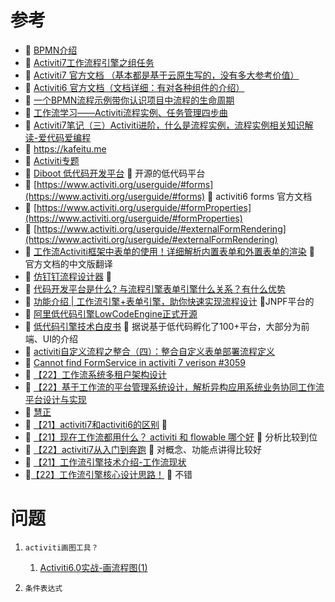 # 参考

- 🔗 [BPMN介绍](https://juejin.cn/post/6941989026711175182)
- 🔗 [Activiti7工作流程引擎之组任务](https://blog.csdn.net/qq_38423256/article/details/116357083)
- 🔗 [Activiti7 官方文档 （基本都是基于云原生写的，没有多大参考价值）](https://www.activiti.org)
- 🔗 [Activiti6 官方文档（文档详细：有对各种组件的介绍）](https://www.activiti.org/userguide/) 
- 🔗 [一个BPMN流程示例带你认识项目中流程的生命周期](https://huaweicloud.csdn.net/a/62a2b50678f1bc4bebc12ea5?spm=1001.2101.3001.6650.1&utm_medium=distribute.pc_relevant.none-task-blog-2%7Edefault%7EAD_ESMLT%7Ehuaweicloud-1-122596928-blog-125122827.pc_relevant_multi_platform_whitelistv1_mlttest2&depth_1-utm_source=distribute.pc_relevant.none-task-blog-2%7Edefault%7EAD_ESMLT%7Ehuaweicloud-1-122596928-blog-125122827.pc_relevant_multi_platform_whitelistv1_mlttest2&utm_relevant_index=2)
- 🔗 [工作流学习——Activiti流程实例、任务管理四步曲](https://blog.51cto.com/u_15069475/4040783)
- 🔗 [Activiti7笔记（三）Activiti进阶，什么是流程实例，流程实例相关知识解读-爱代码爱编程](https://icode.best/i/14103046267266)
- 🔗 https://kafeitu.me 
- 🔗 [Activiti专题](https://kafeitu.me/activiti.html)
- 🔗 [Diboot 低代码开发平台](https://www.diboot.com) 📝 开源的低代码平台
- 🔗 [https://www.activiti.org/userguide/#forms](https://www.activiti.org/userguide/#forms) 📝 activiti6 forms 官方文档
- 🔗 [https://www.activiti.org/userguide/#formProperties](https://www.activiti.org/userguide/#formProperties)
- 🔗 [https://www.activiti.org/userguide/#externalFormRendering](https://www.activiti.org/userguide/#externalFormRendering)
- 🔗 [工作流Activiti框架中表单的使用！详细解析内置表单和外置表单的渲染](https://juejin.cn/post/6970899770848215047) 📝 官方文档的中文版翻译
- 🔗  [仿钉钉流程设计器](http://lovemyorangeforever.com) 📝
- 🔗 [代码开发平台是什么? 与流程引擎表单引擎什么关系？有什么优势](https://blog.51cto.com/u_14150825/3974133)
- 🔗 [功能介绍 | 工作流引擎+表单引擎，助你快速实现流程设计](https://zhuanlan.zhihu.com/p/435535210) 📝JNPF平台的
- 🔗 [阿里低代码引擎LowCodeEngine正式开源](https://developer.aliyun.com/article/878957?spm=5176.21213303.J_6704733920.13.a2f253c9ZBntHq&scm=20140722.S_community%40%40文章%40%40878957._.ID_878957-RL_低代码-LOC_main-OR_ser-V_2-P0_2#slide-9)
- 🔗 [低代码引擎技术白皮书](https://developer.aliyun.com/ebook/7507) 📝 据说基于低代码孵化了100+平台，大部分为前端、UI的介绍
- 🔗 [activiti自定义流程之整合（四）：整合自定义表单部署流程定义](https://developer.aliyun.com/article/28577?spm=5176.21213303.J_6704733920.22.92cf53c9p8foB9&scm=20140722.S_community%40%40文章%40%4028577._.ID_28577-RL_流程表单-LOC_main-OR_ser-V_2-P0_5)
- 🔗 [Cannot find FormService in activiti 7 verison #3059](https://github.com/Activiti/Activiti/issues/3059)
- 🔗 [【22】工作流系统多租户架构设计](https://juejin.cn/post/7130892498213273614)
- 🔗 [【22】基于工作流的平台管理系统设计，解析异构应用系统业务协同工作流平台设计与实现](https://www.huoban.com/news/post/72960.html)
- 🔗 [慧正](http://www.huizhengtech.com/Home.html)
- 🔗 [【21】activiti7和activiti6的区别](https://www.csdn.net/tags/MtTaEgysMTg2MjgzLWJsb2cO0O0O.html) 📝 
- 🔗 [【21】现在工作流都用什么？ activiti 和 flowable 哪个好](https://learnku.com/articles/58644) 📝 分析比较到位
- 🔗 [【22】activiti7从入门到奔跑](https://blog.csdn.net/qq_40925189/category_11009323.html?ops_request_misc=%257B%2522request%255Fid%2522%253A%2522166539597216782248589598%2522%252C%2522scm%2522%253A%252220140713.130102334.pc%255Fspecialcolumn.%2522%257D&request_id=166539597216782248589598&biz_id=&utm_medium=distribute.pc_search_result.none-task-special_column-2~specialcolumn~first_rank_ecpm_v1~column_rank-2-11009323-null-null.pc_column&utm_term=activiti7) 📝 对概念、功能点讲得比较好
- 🔗 [【21】工作流引擎技术介绍-工作流现状](https://juejin.cn/post/7018947509582037028)
- 🔗[【22】工作流引擎核心设计思路！](https://mp.weixin.qq.com/s?__biz=MzUzMTA2NTU2Ng==&mid=2247551800&idx=2&sn=fa81911835eb72f956a343ad6e27b6ca&chksm=fa4a7489cd3dfd9fdfa5614226341745e82a3a0acef9a6b70657c0a08466a521d29d7327c66d&scene=27#wechat_redirect) 📝 不错



# 问题

1. `activiti画图工具？`
	1. [Activiti6.0实战-画流程图(1)](https://blog.csdn.net/abu935009066/article/details/109908541)
	
2. `条件表达式`
	

​	
